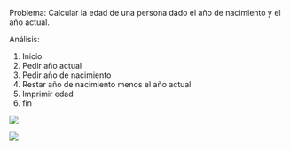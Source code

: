 Problema: Calcular la edad de una persona dado el año de nacimiento y el año actual.

Análisis:

1. Inicio
2. Pedir año actual
3. Pedir año de nacimiento
4. Restar año de nacimiento menos el año actual
5. Imprimir edad
6. fin

![](file:///C:/Users/VALERIA/OneDrive%20-%20Universidad%20de%20Colima/Escritorio/markdown/ll.png)

![](file:///C:/Users/VALERIA/OneDrive%20-%20Universidad%20de%20Colima/Escritorio/markdown/aa.png)